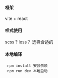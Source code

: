 #### 框架
vite + react

#### 样式使用
scss ? less？ 选择合适的

#### 本地编译
```
 npm install 安装依赖
 npm run dev 本地启动
```